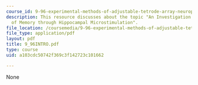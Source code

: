 ```yaml
---
course_id: 9-96-experimental-methods-of-adjustable-tetrode-array-neurophysiology-january-iap-2001
description: This resource discusses about the topic "An Investigation into the Mechanisms
  of Memory through Hippocampal Microstimulation".
file_location: /coursemedia/9-96-experimental-methods-of-adjustable-tetrode-array-neurophysiology-january-iap-2001/a103cdc50742f369c3f142723c101662_9_96INTRO.pdf
file_type: application/pdf
layout: pdf
title: 9_96INTRO.pdf
type: course
uid: a103cdc50742f369c3f142723c101662

---
```

None
